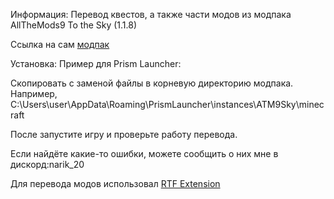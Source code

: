 Информация: Перевод квестов, а также части модов из модпака AllTheMods9 To the Sky (1.1.8)

Ссылка на сам [модпак](https://www.curseforge.com/minecraft/modpacks/all-the-mods-9-to-the-sky)

Установка: Пример для Prism Launcher:

Скопировать с заменой файлы в корневую директорию модпака. Например, C:\Users\user\AppData\Roaming\PrismLauncher\instances\ATM9Sky\minecraft

После запустите игру и проверьте работу перевода.

Если найдёте какие-то ошибки, можете сообщить о них мне в дискорд:narik_20

Для перевода модов использовал [RTF Extension](https://modrinth.com/resourcepack/rtf-extension)

